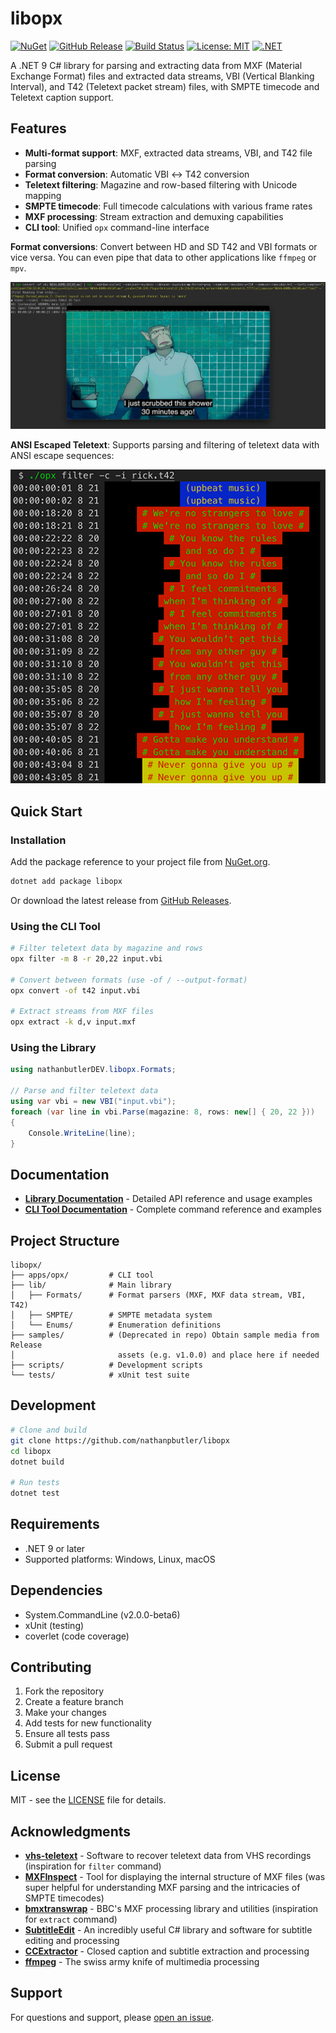 # libopx

[![NuGet](https://img.shields.io/nuget/v/libopx?style=flat-square)](https://www.nuget.org/packages/libopx)
[![GitHub Release](https://img.shields.io/github/v/release/nathanpbutler/libopx?style=flat-square)](https://github.com/nathanpbutler/libopx/releases)
[![Build Status](https://img.shields.io/github/actions/workflow/status/nathanpbutler/libopx/ci.yml?branch=main&style=flat-square)](https://github.com/nathanpbutler/libopx/actions)
[![License: MIT](https://img.shields.io/badge/License-MIT-yellow.svg?style=flat-square)](https://opensource.org/licenses/MIT)
[![.NET](https://img.shields.io/badge/.NET-9-blue?style=flat-square)](https://dotnet.microsoft.com/download/dotnet/9.0)

<!-- markdownlint-disable MD013 -->

A .NET 9 C# library for parsing and extracting data from MXF (Material Exchange Format) files and extracted data streams, VBI (Vertical Blanking Interval), and T42 (Teletext packet stream) files, with SMPTE timecode and Teletext caption support.

## Features

- **Multi-format support**: MXF, extracted data streams, VBI, and T42 file parsing
- **Format conversion**: Automatic VBI ↔ T42 conversion
- **Teletext filtering**: Magazine and row-based filtering with Unicode mapping
- **SMPTE timecode**: Full timecode calculations with various frame rates
- **MXF processing**: Stream extraction and demuxing capabilities
- **CLI tool**: Unified `opx` command-line interface

**Format conversions**: Convert between HD and SD T42 and VBI formats or vice versa. You can even pipe that data to other applications like `ffmpeg` or `mpv`.

![Piping Example](https://raw.githubusercontent.com/nathanpbutler/libopx/main/assets/mpv-piping-example.jpg)

**ANSI Escaped Teletext**: Supports parsing and filtering of teletext data with ANSI escape sequences:

![VHS Teletext Comparison](https://raw.githubusercontent.com/nathanpbutler/libopx/main/assets/filtering.png)

## Quick Start

### Installation

Add the package reference to your project file from [NuGet.org](https://www.nuget.org/packages/libopx).

```bash
dotnet add package libopx
```

Or download the latest release from [GitHub Releases](https://github.com/nathanpbutler/libopx/releases).

### Using the CLI Tool

```bash
# Filter teletext data by magazine and rows
opx filter -m 8 -r 20,22 input.vbi

# Convert between formats (use -of / --output-format)
opx convert -of t42 input.vbi

# Extract streams from MXF files
opx extract -k d,v input.mxf
```

### Using the Library

```csharp
using nathanbutlerDEV.libopx.Formats;

// Parse and filter teletext data
using var vbi = new VBI("input.vbi");
foreach (var line in vbi.Parse(magazine: 8, rows: new[] { 20, 22 }))
{
    Console.WriteLine(line);
}
```

## Documentation

- **[Library Documentation](lib/README.md)** - Detailed API reference and usage examples
- **[CLI Tool Documentation](apps/opx/README.md)** - Complete command reference and examples

## Project Structure

```plaintext
libopx/
├── apps/opx/         # CLI tool
├── lib/              # Main library
│   ├── Formats/      # Format parsers (MXF, MXF data stream, VBI, T42)
│   ├── SMPTE/        # SMPTE metadata system
│   └── Enums/        # Enumeration definitions
├── samples/          # (Deprecated in repo) Obtain sample media from Release
│                       assets (e.g. v1.0.0) and place here if needed
├── scripts/          # Development scripts
└── tests/            # xUnit test suite
```

## Development

```bash
# Clone and build
git clone https://github.com/nathanpbutler/libopx
cd libopx
dotnet build

# Run tests
dotnet test
```

## Requirements

- .NET 9 or later
- Supported platforms: Windows, Linux, macOS

## Dependencies

- System.CommandLine (v2.0.0-beta6)
- xUnit (testing)
- coverlet (code coverage)

## Contributing

1. Fork the repository
2. Create a feature branch
3. Make your changes
4. Add tests for new functionality
5. Ensure all tests pass
6. Submit a pull request

## License

MIT - see the [LICENSE](LICENSE) file for details.

## Acknowledgments

- **[vhs-teletext](https://github.com/ali1234/vhs-teletext)** - Software to recover teletext data from VHS recordings (inspiration for `filter` command)
- **[MXFInspect](https://github.com/Myriadbits/MXFInspect)** - Tool for displaying the internal structure of MXF files (was super helpful for understanding MXF parsing and the intricacies of SMPTE timecodes)
- **[bmxtranswrap](https://github.com/bbc/bmx)** - BBC's MXF processing library and utilities (inspiration for `extract` command)
- **[SubtitleEdit](https://github.com/SubtitleEdit/subtitleedit)** - An incredibly useful C# library and software for subtitle editing and processing
- **[CCExtractor](https://github.com/CCExtractor/ccextractor)** - Closed caption and subtitle extraction and processing
- **[ffmpeg](https://ffmpeg.org/)** - The swiss army knife of multimedia processing

## Support

For questions and support, please [open an issue](https://github.com/nathanpbutler/libopx/issues).
